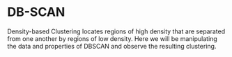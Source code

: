 # DB-SCAN
 Density-based Clustering locates regions of high density that are separated from one another by regions of low density. Here we  will be manipulating the data and properties of DBSCAN and observe the resulting clustering.
